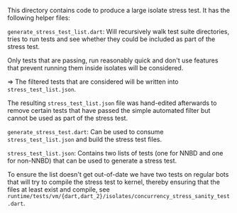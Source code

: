 This directory contains code to produce a large isolate stress test. It has the
following helper files:

`generate_stress_test_list.dart`: Will recursively walk test suite
directories, tries to run tests and see whether they could be included as part
of the stress test.

Only tests that are passing, run reasonably quick and don't use features that
prevent running them inside isolates will be considered.

=> The filtered tests that are considered will be written into
`stress_test_list.json`.

The resulting `stress_test_list.json` file was hand-edited afterwards to remove
certain tests that have passed the simple automated filter but cannot be used
as part of the stress test.

`generate_stress_test.dart`: Can be used to consume `stress_test_list.json` and
build the stress test files.

`stress_test_list.json`: Contains two lists of tests (one for NNBD and one for
non-NNBD) that can be used to generate a stress test.

To ensure the list doesn't get out-of-date we have two tests on regular bots
that will try to compile the stress test to kernel, thereby ensuring that the
files at least exist and compile, see
`runtime/tests/vm/{dart,dart_2}/isolates/concurrency_stress_sanity_test.dart`.
